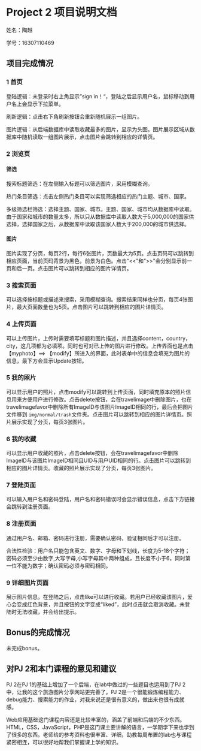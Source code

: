 # Project 2 项目说明文档

姓名：陶越 

学号：16307110469

## 项目完成情况

### 1 首页

登陆逻辑：未登录时右上角显示”sign in！“，登陆之后显示用户名，鼠标移动到用户名上会显示下拉菜单。

刷新逻辑：点击右下角刷新按钮会重新随机展示一组图片。

图片逻辑：从后端数据库中读取收藏最多的图片，显示为头图。图片展示区域从数据库中随机读取一组图片展示，点击图片会跳转到相应的详情页。

### 2 浏览页

#### 筛选

搜索标题筛选：在左侧输入标题可以筛选图片，采用模糊查询。

热门条目筛选：点击左侧热门条目可以实现筛选相应的热门主题、城市、国家。

多级筛选栏筛选：选择主题、国家、城市。主题、国家、城市均从数据库中读取。由于国家和城市的数量太多，所以只从数据库中读取人数大于5,000,000的国家供选择，选择国家之后，从数据库中读取该国家人数大于200,000的城市供选择。

#### 图片

图片实现了分页，每页2行，每行6张图片，页数最大为5页。点击页码可以跳转到相应页面，当前页码背景为黑色，前景为白色。点击“<<"和">>"会分别显示前一页和后一页。点击图片可以跳转到相应的图片详情页。

### 3 搜索页面

可以选择按标题或描述来搜索，采用模糊查询。搜索结果同样也分页，每页4张图片，最大页面数量也为5页。点击图片可以跳转到相应的图片详情页。

### 4 上传页面

可以上传图片，上传时需要填写标题和图片描述，并且选择content，country，city，这几项都为必填项。同时也可对已上传的图片进行修改。上传界面也是点击【myphoto】==> 【modify】所进入的界面，此时表单中的信息会填充为图片的信息，最下方会显示Update按钮。

### 5 我的照片

可以显示用户的照片，点击modify可以跳转到上传页面，同时填充原本的照片信息用来方便用户进行修改。点击delete按钮，会在travelimage中删除图片，也在travelimagefavor中删除所有ImageID与该图片ImageID相同的行，最后会把图片文件移到	`img/normal/trash`文件夹。点击图片可以跳转到相应的图片详情页。照片展示实现了分页，每页3张图片。

### 6 我的收藏

可以显示用户收藏的照片，点击delete按钮，会在travelimagefavor中删除ImageID与该图片ImageID相同且UID与用户UID相同的行。点击图片可以跳转到相应的图片详情页。收藏的照片展示实现了分页，每页3张图片。

### 7 登陆页面

可以输入用户名和密码登陆，用户名和密码错误时会显示错误信息，点击下方链接会跳转到注册页面。

### 8 注册页面

通过用户名、邮箱、密码进行注册，需要确认密码，验证相同后才可以注册。

合法性检验：用户名只能包含英文、数字、字母和下划线，长度为5-18个字符；密码必须至少由数字,大写字母,小写字母其中两种组成，且长度不小于6，同时第一位不能为数字；确认密码必须与密码相同。

### 9 详细图片页面

展示图片信息。在登陆之后，点击like可以进行收藏。若用户已经收藏该图片，爱心会变成红色背景，并且按钮的文字变成“liked”，此时点击就会取消收藏。未登陆时无法收藏，并会给出提示。

## Bonus的完成情况

未完成bonus。

## 对PJ 2和本门课程的意见和建议

PJ 2在PJ 1的基础上增加了一个后端，在lab中做过的一些题目也运用到了PJ 2中，让我的这个旅游图片分享网站更完善了。PJ 2是一个很能锻炼编程能力、debug能力、搜索能力的作业，对我来说还是很有意义的，做出来也很有成就感。

Web应用基础这门课程内容还是比较丰富的，涵盖了前端和后端的不少东西。HTML，CSS，JavaScript，PHP是这门课主要讲解的语言，一学期学下来也学到了很多的东西。老师给的参考资料也很丰富、详细，助教每周布置的lab也与课程紧密相连，可以很好地帮我们掌握课上学的知识。